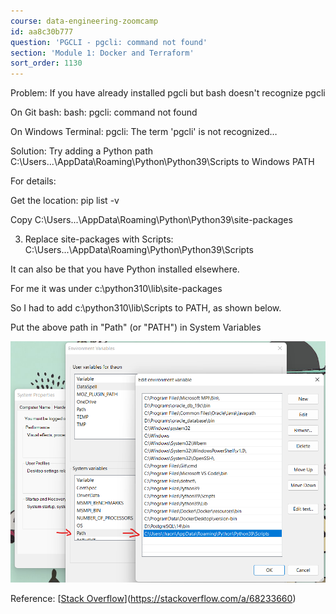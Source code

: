 ```yaml
---
course: data-engineering-zoomcamp
id: aa8c30b777
question: 'PGCLI - pgcli: command not found'
section: 'Module 1: Docker and Terraform'
sort_order: 1130
---
```


Problem: If you have already installed pgcli but bash doesn't recognize pgcli

On Git bash: bash: pgcli: command not found

On Windows Terminal: pgcli: The term 'pgcli' is not recognized…

Solution: Try adding a Python path C:\Users\...\AppData\Roaming\Python\Python39\Scripts to Windows PATH

For details:

Get the location: pip list -v

Copy C:\Users\...\AppData\Roaming\Python\Python39\site-packages

3. Replace site-packages with Scripts: C:\Users\...\AppData\Roaming\Python\Python39\Scripts

It can also be that you have Python installed elsewhere.

For me it was under c:\python310\lib\site-packages

So I had to add c:\python310\lib\Scripts to PATH, as shown below.

Put the above path in "Path" (or "PATH") in System Variables

![Image](images/data-engineering-zoomcamp/image_b33cbd22.png)

Reference: [[Stack Overflow](https://stackoverflow.com/a/68233660)](https://stackoverflow.com/a/68233660)

